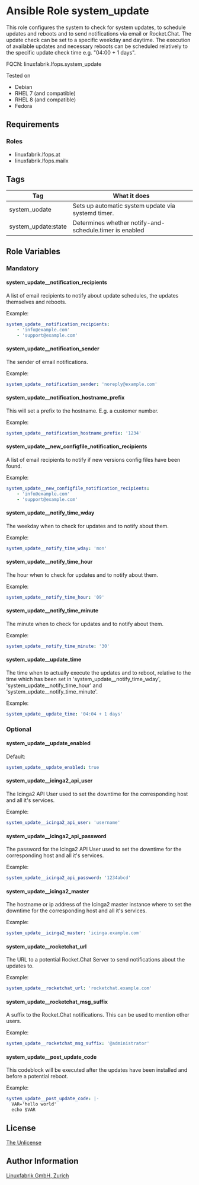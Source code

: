 # Ansible Role system_update

This role configures the system to check for system updates, to schedule updates and reboots and to send notifications via email or Rocket.Chat.
The update check can be set to a specific weekday and daytime. The execution of available updates and necessary reboots can be scheduled relatively to the specific update check time e.g. "04:00 + 1 days".

FQCN: linuxfabrik.lfops.system_update

Tested on

* Debian
* RHEL 7 (and compatible)
* RHEL 8 (and compatible)
* Fedora


## Requirements

### Roles

* linuxfabrik.lfops.at
* linuxfabrik.lfops.mailx


## Tags

| Tag   								| What it does                               		 	 				|
| ---   								| ------------                              		 	  			|
| system_uodate 				| Sets up automatic system update via systemd timer.	  	|
| system_update:state 	| Determines whether notify-and-schedule.timer is enabled |


## Role Variables

### Mandatory

#### system_update__notification_recipients

A list of email recipients to notify about update schedules, the updates themselves and reboots.

Example:
```yaml
system_update__notification_recipients:
	- 'info@example.com'
	- 'support@example.com'
```


#### system_update__notification_sender

The sender of email notifications.

Example:
```yaml
system_update__notification_sender: 'noreply@example.com'
```


#### system_update__notification_hostname_prefix

This will set a prefix to the hostname. E.g. a customer number.

Example:
```yaml
system_update__notification_hostname_prefix: '1234'
```


#### system_update__new_configfile_notification_recipients

A list of email recipients to notify if new versions config files have been found.

Example:
```yaml
system_update__new_configfile_notification_recipients:
	- 'info@example.com'
	- 'support@example.com'
```


#### system_update__notify_time_wday

The weekday when to check for updates and to notify about them.

Example:
```yaml
system_update__notify_time_wday: 'mon'
```


#### system_update__notify_time_hour

The hour when to check for updates and to notify about them.

Example:
```yaml
system_update__notify_time_hour: '09'
```


#### system_update__notify_time_minute

The minute when to check for updates and to notify about them.

Example:
```yaml
system_update__notify_time_minute: '30'
```


#### system_update__update_time

The time when to actually execute the updates and to reboot, relative to the time which has been set in 'system_update__notify_time_wday', 'system_update__notify_time_hour' and 'system_update__notify_time_minute'.

Example:
```yaml
system_update__update_time: '04:04 + 1 days'
```


### Optional

#### system_update__update_enabled

Default:
```yaml
system_update__update_enabled: true
```


#### system_update__icinga2_api_user

The Icinga2 API User used to set the downtime for the corresponding host and all it's services.

Example:
```yaml
system_update__icinga2_api_user: 'username'
```


#### system_update__icinga2_api_password

The password for the Icinga2 API User used to set the downtime for the corresponding host and all it's services.

Example:
```yaml
system_update__icinga2_api_password: '1234abcd'
```


#### system_update__icinga2_master

The hostname or ip address of the Icinga2 master instance where to set the downtime for the corresponding host and all it's services.

Example:
```yaml
system_update__icinga2_master: 'icinga.example.com'
```


#### system_update__rocketchat_url

The URL to a potential Rocket.Chat Server to send notifications about the updates to.

Example:
```yaml
system_update__rocketchat_url: 'rocketchat.example.com'
```


#### system_update__rocketchat_msg_suffix

A suffix to the Rocket.Chat notifications. This can be used to mention other users.

Example:
```yaml
system_update__rocketchat_msg_suffix: '@administrator'
```


#### system_update__post_update_code

This codeblock will be executed after the updates have been installed and before a potential reboot.

Example:
```yaml
system_update__post_update_code: |-
  VAR='hello world'
  echo $VAR
```


## License

[The Unlicense](https://unlicense.org/)


## Author Information

[Linuxfabrik GmbH, Zurich](https://www.linuxfabrik.ch)
